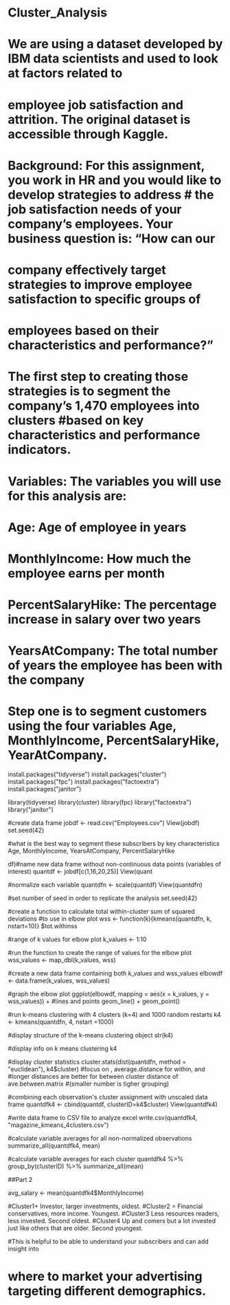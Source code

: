 # Cluster_Analysis



# We are using a dataset developed by IBM data scientists and used to look at factors related to 
# employee job satisfaction and attrition. The original dataset is accessible through Kaggle. 

# Background: For this assignment, you work in HR and you would like to develop strategies to address # the job satisfaction needs of your company’s employees. Your business question is: “How can our 
# company effectively target strategies to improve employee satisfaction to specific groups of 
# employees based on their characteristics and performance?”

# The first step to creating those strategies is to segment the company’s 1,470 employees into clusters #based on key characteristics and performance indicators. 

# Variables: The variables you will use for this analysis are:

# Age: Age of employee in years
# MonthlyIncome: How much the employee earns per month
# PercentSalaryHike: The percentage increase in salary over two years
# YearsAtCompany: The total number of years the employee has been with the company


# Step one is to segment customers using the four variables Age, MonthlyIncome, PercentSalaryHike, YearAtCompany.

install.packages("tidyverse")
install.packages("cluster")
install.packages("fpc")
install.packages("factoextra")
install.packages("janitor")

library(tidyverse)
library(cluster)
library(fpc)
library("factoextra")
library("janitor")

#create data frame
jobdf <- read.csv("Employees.csv")
View(jobdf)
set.seed(42)


#what is the best way to segment these subscribers by key characteristics Age, MonthlyIncome, YearsAtCompany, PercentSalaryHike




df)#name new data frame without non-continuous data points (variables of interest)
quantdf <- jobdf[c(1,16,20,25)]
View(quant

#normalize each variable
quantdfn <- scale(quantdf)
View(quantdfn)

#set number of seed in order to replicate the analysis
set.seed(42)

#create a function to calculate total within-cluster sum of squared deviations
#to use in elbow plot
wss <- function(k){kmeans(quantdfn, k, nstart=10)} $tot.withinss

#range of k values for elbow plot
k_values <- 1:10


#run the function to create the range of values for the elbow plot
wss_values <- map_dbl(k_values, wss)

#create a new data frame containing both k_values and wss_values
elbowdf <- data.frame(k_values, wss_values)

#graph the elbow plot
ggplot(elbowdf, mapping = aes(x = k_values, y = wss_values)) +
  #lines and points
  geom_line() + geom_point()

#run k-means clustering with 4 clusters (k=4) and 1000 random restarts
k4 <- kmeans(quantdfn, 4, nstart =1000)

#display structure of the k-means clustering object
str(k4)

#display info on k means clustering
k4


#display cluster statistics
cluster.stats(dist(quantdfn, method = "euclidean"), k4$cluster)
#focus on , average.distance for within, and
#longer distances are better for  between cluster distance of ave.between.matrix
#(smaller number is tigher grouping)


#combining each observation's cluster assignment with unscaled data frame
quantdfk4 <- cbind(quantdf, clusterID=k4$cluster)
View(quantdfk4)


#write data frame to CSV file to analyze excel
write.csv(quantdfk4, "magazine_kmeans_4clusters.csv")

#calculate variable averages for all non-normalized observations
summarize_all(quantdfk4, mean)

#calculate variable averages for each cluster
quantdfk4 %>%
  group_by(clusterID) %>%
  summarize_all(mean)
  
##Part 2



avg_salary <- mean(quantdfk4$MonthlyIncome)

#Cluster1+ Investor, larger investments, oldest.
#Cluster2 = Financial conservatives, more income. Youngest.
#Cluster3 Less resources readers, less invested. Second oldest.
#Cluster4 Up and comers but a lot invested just like others that are older. Second youngest.

#This is helpful to be able to understand your subscribers and can add insight into
# where to market your advertising targeting different demographics.
